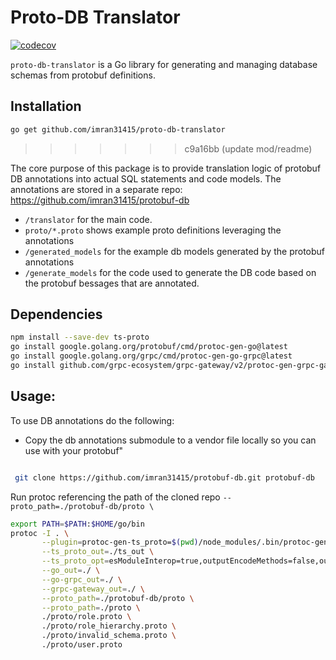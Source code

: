 
# Proto-DB Translator
[![codecov](https://codecov.io/gh/imran31415/proto-db-translator/graph/badge.svg?token=H337NCMDAX)](https://codecov.io/gh/imran31415/proto-db-translator)

`proto-db-translator` is a Go library for generating and managing database schemas from protobuf definitions.

## Installation

```bash
go get github.com/imran31415/proto-db-translator
```

>>>>>>> c9a16bb (update mod/readme)

The core purpose of this package is to provide translation logic of protobuf DB annotations into actual SQL statements and code models.  The annotations are stored in a separate repo: https://github.com/imran31415/protobuf-db


- `/translator` for the main code.   
- `proto/*.proto` shows example proto definitions leveraging the annotations
- `/generated_models` for the example db models generated by the protobuf annotations
- `/generate_models` for the code used to generate the DB code based on the protobuf bessages that are annotated. 


## Dependencies 

```bash
npm install --save-dev ts-proto
go install google.golang.org/protobuf/cmd/protoc-gen-go@latest
go install google.golang.org/grpc/cmd/protoc-gen-go-grpc@latest
go install github.com/grpc-ecosystem/grpc-gateway/v2/protoc-gen-grpc-gateway@latest

```

## Usage:

To use DB annotations do the following:

- Copy the db annotations submodule to a vendor file locally so you can use with your protobuf"

```bash

 git clone https://github.com/imran31415/protobuf-db.git protobuf-db
```

Run protoc referencing the path of the cloned repo `--proto_path=./protobuf-db/proto \`


```bash 
export PATH=$PATH:$HOME/go/bin
protoc -I . \
       --plugin=protoc-gen-ts_proto=$(pwd)/node_modules/.bin/protoc-gen-ts_proto \
       --ts_proto_out=./ts_out \
       --ts_proto_opt=esModuleInterop=true,outputEncodeMethods=false,outputJsonMethods=false,outputClientImpl=false \
       --go_out=./ \
       --go-grpc_out=./ \
       --grpc-gateway_out=./ \
       --proto_path=./protobuf-db/proto \
       --proto_path=./proto \
       ./proto/role.proto \
       ./proto/role_hierarchy.proto \
       ./proto/invalid_schema.proto \
       ./proto/user.proto
```

